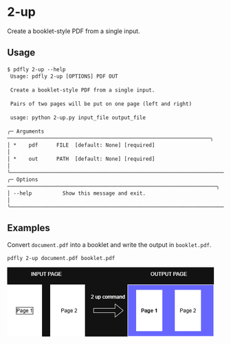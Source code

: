 # 2-up

Create a booklet-style PDF from a single input.

## Usage

```
$ pdfly 2-up --help
 Usage: pdfly 2-up [OPTIONS] PDF OUT                                            

 Create a booklet-style PDF from a single input.

 Pairs of two pages will be put on one page (left and right)

 usage: python 2-up.py input_file output_file

╭─ Arguments ──────────────────────────────────────────────────────────────────╮
│ *    pdf      FILE  [default: None] [required]                               │
│ *    out      PATH  [default: None] [required]                               │
╰──────────────────────────────────────────────────────────────────────────────╯
╭─ Options ────────────────────────────────────────────────────────────────────╮
│ --help          Show this message and exit.                                  │
╰──────────────────────────────────────────────────────────────────────────────╯
```

## Examples

Convert `document.pdf` into a booklet and write the output in `booklet.pdf`.
```
pdfly 2-up document.pdf booklet.pdf

```

![alt text](<../diagrams/2-up command.png>)
